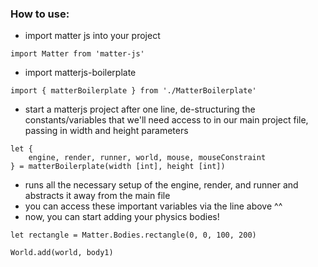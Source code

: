 ### How to use:

- import matter js into your project
```
import Matter from 'matter-js'
```

- import matterjs-boilerplate
```
import { matterBoilerplate } from './MatterBoilerplate'
```

- start a matterjs project after one line, de-structuring the constants/variables that we'll need access to in our main project file, passing in width and height parameters
```
let {
	engine, render, runner, world, mouse, mouseConstraint
} = matterBoilerplate(width [int], height [int])
```

- runs all the necessary setup of the engine, render, and runner and abstracts it away from the main file
- you can access these important variables via the line above ^^
- now, you can start adding your physics bodies!
```
let rectangle = Matter.Bodies.rectangle(0, 0, 100, 200)

World.add(world, body1)
```
